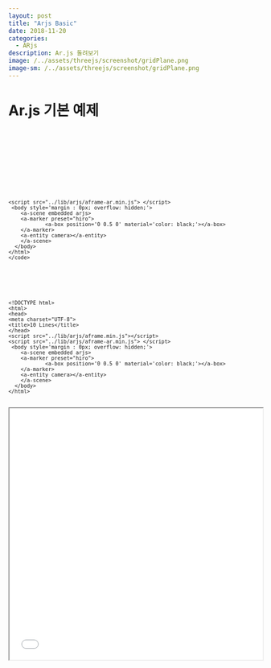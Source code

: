 ```yaml
---
layout: post
title: "Arjs Basic"
date: 2018-11-20
categories:
  - ARjs
description: Ar.js 돌려보기    
image: /../assets/threejs/screenshot/gridPlane.png
image-sm: /../assets/threejs/screenshot/gridPlane.png
---
```

# Ar.js 기본 예제

<pre>
	<code>
	<!DOCTYPE html>
	<html>
	<head>
	<meta charset="UTF-8">
	<title>10 Lines</title>
	</head>
	<script src="../lib/arjs/aframe.min.js"></script>
	<script src="../lib/arjs/aframe-ar.min.js"> </script>
	 <body style='margin : 0px; overflow: hidden;'>
	    <a-scene embedded arjs>
	  	<a-marker preset="hiro">
	            <a-box position='0 0.5 0' material='color: black;'></a-box>
	  	</a-marker>
	  	<a-entity camera></a-entity>
	    </a-scene>
	  </body>
	</html>
	</code>
</pre>

	
	<!DOCTYPE html>
	<html>
	<head>
	<meta charset="UTF-8">
	<title>10 Lines</title>
	</head>
	<script src="../lib/arjs/aframe.min.js"></script>
	<script src="../lib/arjs/aframe-ar.min.js"> </script>
	 <body style='margin : 0px; overflow: hidden;'>
	    <a-scene embedded arjs>
	  	<a-marker preset="hiro">
	            <a-box position='0 0.5 0' material='color: black;'></a-box>
	  	</a-marker>
	  	<a-entity camera></a-entity>
	    </a-scene>
	  </body>
	</html>
	

<iframe width="100%" height="500px;" src="{{ site.url }}/assets/resources/html/NewFile.html"></iframe>